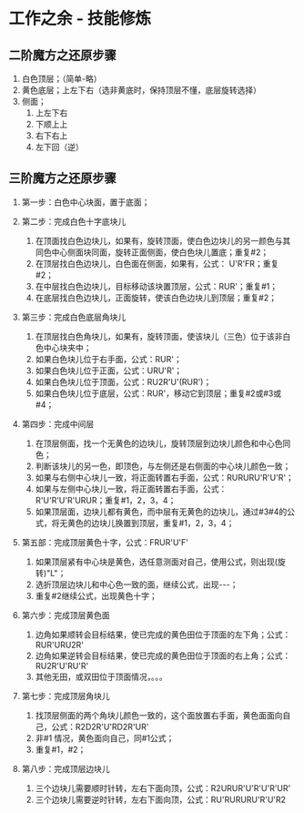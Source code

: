 # 工作之余 - 技能修炼

## 二阶魔方之还原步骤

1. 白色顶层；（简单-略）
1. 黄色底层；上左下右（选非黄底时，保持顶层不懂，底层旋转选择）
1. 侧面；
    1. 上左下右
    1. 下顺上上
    1. 右下右上
    1. 左下回（逆）

## 三阶魔方之还原步骤

1. 第一步：白色中心块面，置于底面；

1. 第二步：完成白色十字底块儿

    1. 在顶面找白色边块儿，如果有，旋转顶面，使白色边块儿的另一颜色与其同色中心侧面块同面，旋转正面侧面，使白色块儿置底；重复#2；
    1. 在顶层找白色边块儿，白色面在侧面，如果有，公式： U'R'FR；重复#2；
    1. 在中层找白色边块儿，目标移动该块置顶层，公式：RUR'；重复#1；
    1. 在底层找白色边块儿，正面旋转，使该白色边块儿到顶层；重复#2；

1. 第三步：完成白色底层角块儿

    1. 在顶层找白色角块儿，如果有，旋转顶面，使该块儿（三色）位于该非白色中心块夹中；
    1. 如果白色块儿位于右手面，公式：RUR'；
    1. 如果白色块儿位于正面，公式：URU'R'；
    1. 如果白色块儿位于顶面，公式：RU2R'U'(RUR')；
    1. 如果白色块儿位于底层，公式：RUR'，移动它到顶层；重复#2或#3或#4；

1. 第四步：完成中间层

    1. 在顶层侧面，找一个无黄色的边块儿，旋转顶层到边块儿颜色和中心色同色；
    1. 判断该块儿的另一色，即顶色，与左侧还是右侧面的中心块儿颜色一致；
    1. 如果与右侧中心块儿一致，将正面转置右手面，公式：RURURU'R'U'R'；
    1. 如果与左侧中心块儿一致，将正面转置右手面，公式：R'U'R'U'R'URUR；重复#1，2，3，4；
    1. 如果顶层面，边块儿都有黄色，而中层有无黄色的边块儿，通过#3#4的公式，将无黄色的边块儿换置到顶层，重复#1，2，3，4；

1. 第五部：完成顶层黄色十字，公式：FRUR'U'F'

    1. 如果顶层紧有中心块是黄色，选任意测面对自己，使用公式，则出现(旋转)"L"；
    1. 选折顶层边块儿和中心色一致的面，继续公式，出现---；
    1. 重复#2继续公式，出现黄色十字；

1. 第六步：完成顶层黄色面

    1. 边角如果顺转会目标结果，使已完成的黄色田位于顶面的左下角；公式：RUR'URU2R'
    1. 边角如果逆转会目标结果，使已完成的黄色田位于顶面的右上角；公式：RU2R'U'RU'R'
    1. 其他无田，或双田位于顶面情况，。。。

1. 第七步：完成顶层角块儿

    1. 找顶层侧面的两个角块儿颜色一致的，这个面放置右手面，黄色面面向自己，公式：R2D2R'U'RD2R'UR'
    1. 非#1 情况，黄色面向自己，同#1公式；
    1. 重复#1，#2；

1. 第八步：完成顶层边块儿

    1. 三个边块儿需要顺时针转，左右下面向顶，公式：R2URUR'U'R'U'R'UR'
    1. 三个边块儿需要逆时针转，左右下面向顶，公式：RU'RURURU'R'U'R2